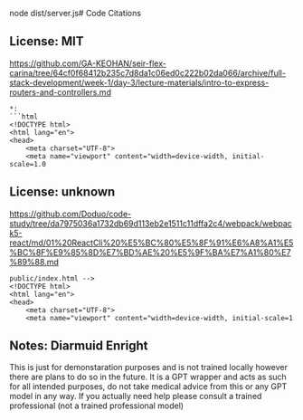 node dist/server.js# Code Citations

## License: MIT
https://github.com/GA-KEOHAN/seir-flex-carina/tree/64cf0f68412b235c7d8da1c06ed0c222b02da066/archive/full-stack-development/week-1/day-3/lecture-materials/intro-to-express-routers-and-controllers.md

```
*:
```html
<!DOCTYPE html>
<html lang="en">
<head>
    <meta charset="UTF-8">
    <meta name="viewport" content="width=device-width, initial-scale=1.0
```


## License: unknown
https://github.com/Doduo/code-study/tree/da7975036a1732db69d113eb2e1511c11dffa2c4/webpack/webpack5-react/md/01%20ReactCli%20%E5%BC%80%E5%8F%91%E6%A8%A1%E5%BC%8F%E9%85%8D%E7%BD%AE%20%E5%9F%BA%E7%A1%80%E7%89%88.md

```
public/index.html -->
<!DOCTYPE html>
<html lang="en">
<head>
    <meta charset="UTF-8">
    <meta name="viewport" content="width=device-width, initial-scale=1
```

## Notes: Diarmuid Enright

This is just for demonstaration purposes and is not trained locally however there are plans to do so in the future. It is a GPT wrapper and acts as such for all intended purposes, do not take medical advice from this or any GPT model in any way. If you actually need help please consult a trained professional (not a trained professional model)
